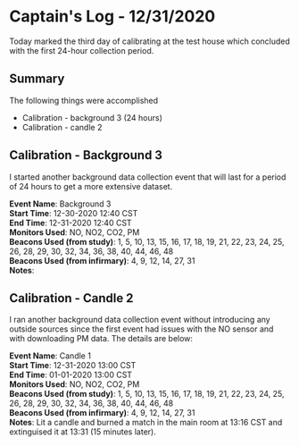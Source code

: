 # Captain's Log - 12/31/2020
Today marked the third day of calibrating at the test house which concluded with the first 24-hour collection period.

## Summary
The following things were accomplished
- Calibration - background 3 (24 hours)
- Calibration - candle 2

## Calibration - Background 3
I started another background data collection event that will last for a period of 24 hours to get a more extensive dataset. 

**Event Name**: Background 3 <br>
**Start Time**: 12-30-2020 12:40 CST <br>
**End Time**: 12-31-2020 12:40 CST <br>
**Monitors Used**: NO, NO2, CO2, PM <br>
**Beacons Used (from study)**: 1, 5, 10, 13, 15, 16, 17, 18, 19, 21, 22, 23, 24, 25, 26, 28, 29, 30, 32, 34, 36, 38, 40, 44, 46, 48 <br>
**Beacons Used (from infirmary)**: 4, 9, 12, 14, 27, 31 <br>
**Notes**:

## Calibration - Candle 2
I ran another background data collection event without introducing any outside sources since the first event had issues with the NO sensor and with downloading PM data. The details are below:

**Event Name**: Candle 1 <br>
**Start Time**: 12-31-2020 13:00 CST <br>
**End Time**: 01-01-2020 13:00 CST <br>
**Monitors Used**: NO, NO2, CO2, PM <br>
**Beacons Used (from study)**: 1, 5, 10, 13, 15, 16, 17, 18, 19, 21, 22, 23, 24, 25, 26, 28, 29, 30, 32, 34, 36, 38, 40, 44, 46, 48 <br>
**Beacons Used (from infirmary)**: 4, 9, 12, 14, 27, 31 <br>
**Notes**: Lit a candle and burned a match in the main room at 13:16 CST and extinguised it at 13:31 (15 minutes later). 
